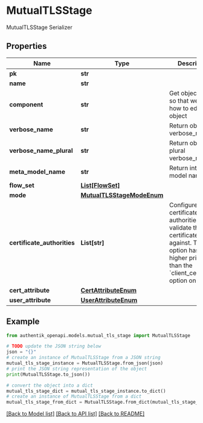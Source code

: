 # MutualTLSStage

MutualTLSStage Serializer

## Properties

Name | Type | Description | Notes
------------ | ------------- | ------------- | -------------
**pk** | **str** |  | [readonly] 
**name** | **str** |  | 
**component** | **str** | Get object type so that we know how to edit the object | [readonly] 
**verbose_name** | **str** | Return object&#39;s verbose_name | [readonly] 
**verbose_name_plural** | **str** | Return object&#39;s plural verbose_name | [readonly] 
**meta_model_name** | **str** | Return internal model name | [readonly] 
**flow_set** | [**List[FlowSet]**](FlowSet.md) |  | [optional] 
**mode** | [**MutualTLSStageModeEnum**](MutualTLSStageModeEnum.md) |  | 
**certificate_authorities** | **List[str]** | Configure certificate authorities to validate the certificate against. This option has a higher priority than the &#x60;client_certificate&#x60; option on &#x60;Brand&#x60;. | [optional] 
**cert_attribute** | [**CertAttributeEnum**](CertAttributeEnum.md) |  | 
**user_attribute** | [**UserAttributeEnum**](UserAttributeEnum.md) |  | 

## Example

```python
from authentik_openapi.models.mutual_tls_stage import MutualTLSStage

# TODO update the JSON string below
json = "{}"
# create an instance of MutualTLSStage from a JSON string
mutual_tls_stage_instance = MutualTLSStage.from_json(json)
# print the JSON string representation of the object
print(MutualTLSStage.to_json())

# convert the object into a dict
mutual_tls_stage_dict = mutual_tls_stage_instance.to_dict()
# create an instance of MutualTLSStage from a dict
mutual_tls_stage_from_dict = MutualTLSStage.from_dict(mutual_tls_stage_dict)
```
[[Back to Model list]](../README.md#documentation-for-models) [[Back to API list]](../README.md#documentation-for-api-endpoints) [[Back to README]](../README.md)


